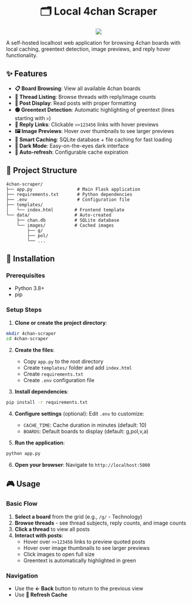 <div align="center">

# 🗂️ Local 4chan Scraper

<!-- WIP badge (top, centered) -->
<p align="center">
  <img src="https://img.shields.io/badge/🚧%20work%20in%20progress-orange?style=for-the-badge&labelColor=1f2937">
</p>

<div align="left">

A self-hosted localhost web application for browsing 4chan boards with local caching, greentext detection, image previews, and reply hover functionality.

## ✨ Features

- **📋 Board Browsing**: View all available 4chan boards
- **🧵 Thread Listing**: Browse threads with reply/image counts
- **💬 Post Display**: Read posts with proper formatting
- **🟢 Greentext Detection**: Automatic highlighting of greentext (lines starting with `>`)
- **🔗 Reply Links**: Clickable `>>123456` links with hover previews
- **🖼️ Image Previews**: Hover over thumbnails to see larger previews
- **💾 Smart Caching**: SQLite database + file caching for fast loading
- **🌙 Dark Mode**: Easy-on-the-eyes dark interface
- **🔄 Auto-refresh**: Configurable cache expiration

## 📁 Project Structure

```
4chan-scraper/
├── app.py                 # Main Flask application
├── requirements.txt       # Python dependencies
├── .env                   # Configuration file
├── templates/
│   └── index.html        # Frontend template
└── data/                 # Auto-created
    ├── chan.db           # SQLite database
    └── images/           # Cached images
        ├── g/
        ├── pol/
        └── ...
```

## 🚀 Installation

### Prerequisites
- Python 3.8+
- pip

### Setup Steps

1. **Clone or create the project directory**:
```bash
mkdir 4chan-scraper
cd 4chan-scraper
```

2. **Create the files**:
   - Copy `app.py` to the root directory
   - Create `templates/` folder and add `index.html`
   - Create `requirements.txt`
   - Create `.env` configuration file

3. **Install dependencies**:
```bash
pip install -r requirements.txt
```

4. **Configure settings** (optional):
   Edit `.env` to customize:
   - `CACHE_TIME`: Cache duration in minutes (default: 10)
   - `BOARDS`: Default boards to display (default: g,pol,v,a)

5. **Run the application**:
```bash
python app.py
```

6. **Open your browser**:
   Navigate to `http://localhost:5000`

## 🎮 Usage

### Basic Flow
1. **Select a board** from the grid (e.g., `/g/` - Technology)
2. **Browse threads** - see thread subjects, reply counts, and image counts
3. **Click a thread** to view all posts
4. **Interact with posts**:
   - Hover over `>>123456` links to preview quoted posts
   - Hover over image thumbnails to see larger previews
   - Click images to open full size
   - Greentext is automatically highlighted in green

### Navigation
- Use the **← Back** button to return to the previous view
- Use **🔄 Refresh Cache**
